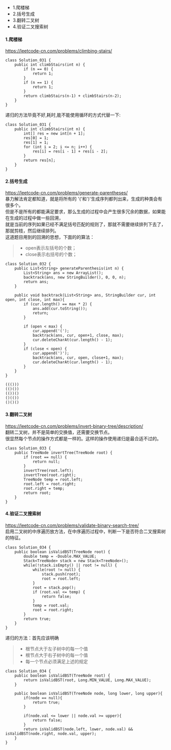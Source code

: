 <!-- MarkdownTOC -->

- 1.爬楼梯
- 2.括号生成
- 3.翻转二叉树
- 4.验证二叉搜索树

<!-- /MarkdownTOC -->


#### 1.爬楼梯
https://leetcode-cn.com/problems/climbing-stairs/ <br>
```
class Solution_031 {
    public int climbStairs(int n) {
        if (n == 0) {
            return 1;
        }
        if (n == 1) {
            return 1;
        }
        return climbStairs(n-1) + climbStairs(n-2);
    }
}
```
递归的方法毕竟不好,耗时,能不能使用循环的方式代替一下:
```
class Solution_031 {
    public int climbStairs(int n) {
        int[] res = new int[n + 1];
        res[0] = 1;
        res[1] = 1;
        for (int i = 2; i <= n; i++) {
            res[i] = res[i - 1] + res[i - 2];
        }
        return res[n];
    }
}
```

#### 2.括号生成
https://leetcode-cn.com/problems/generate-parentheses/ <br>
暴力解法肯定都知道，就是将所有的 '('和')'生成序列都列出来，生成的种类会有很多个。<br>
但是不是所有的都能满足要求，那么生成的过程中会产生很多冗余的数据，如果能在生成的过程中做一些回溯，<br>
就是当前的序列如果已经不满足括号匹配的规则了，那就不需要继续排列下去了，那就剪枝，然后继续排列。<br>
这道题目用到的回溯的思想，下面的的算法：
> * open表示左括号的个数；
> * close表示右括号的个数；
```
class Solution_032 {
    public List<String> generateParenthesis(int n) {
        List<String> ans = new ArrayList();
        backtrack(ans, new StringBuilder(), 0, 0, n);
        return ans;
    }

    public void backtrack(List<String> ans, StringBuilder cur, int open, int close, int max){
        if (cur.length() == max * 2) {
            ans.add(cur.toString());
            return;
        }

        if (open < max) {
            cur.append('(');
            backtrack(ans, cur, open+1, close, max);
            cur.deleteCharAt(cur.length() - 1);
        }
        if (close < open) {
            cur.append(')');
            backtrack(ans, cur, open, close+1, max);
            cur.deleteCharAt(cur.length() - 1);
        }
    }
}
```
```
((()))
(()())
(())()
()(())
()()()
```

#### 3.翻转二叉树
https://leetcode-cn.com/problems/invert-binary-tree/description/ <br>
翻转二叉树，并不是简单的交换值，还需要交换节点。<br>
很显然每个节点的操作方式都是一样的。这样的操作使用递归是最合适不过的。
```
class Solution_033 {
    public TreeNode invertTree(TreeNode root) {
        if (root == null) {
            return null;
        }
        invertTree(root.left);
        invertTree(root.right);
        TreeNode temp = root.left;
        root.left = root.right;
        root.right = temp;
        return root;
    }
}
```

#### 4.验证二叉搜索树
https://leetcode-cn.com/problems/validate-binary-search-tree/ <br>
启用二叉树的中序遍历放方法，在中序遍历过程中，判断一下是否符合二叉搜索树的特征。<br>
```
class Solution_034 {
    public boolean isValidBST(TreeNode root) {
        double temp = -Double.MAX_VALUE;
        Stack<TreeNode> stack = new Stack<TreeNode>();
        while(!stack.isEmpty() || root != null) {
            while(root != null) {
                stack.push(root);
                root = root.left;
            }
            root = stack.pop();
            if (root.val <= temp) {
                return false;
            }
            temp = root.val;
            root = root.right;
        }
        return true;
    }
}
```
递归的方法：首先应该明确
> * 根节点大于左子树中的每一个值
> * 根节点大于右子树中的每一个值
> * 每一个节点必须满足上述的规定
```
class Solution_034 {
    public boolean isValidBST(TreeNode root) {
        return isValidBST(root, Long.MIN_VALUE, Long.MAX_VALUE);
    }

    public boolean isValidBST(TreeNode node, long lower, long upper){
        if(node == null){
            return true;
        }

        if(node.val <= lower || node.val >= upper){
            return false;
        }
        return isValidBST(node.left, lower, node.val) && isValidBST(node.right, node.val, upper);
    }
}
```
